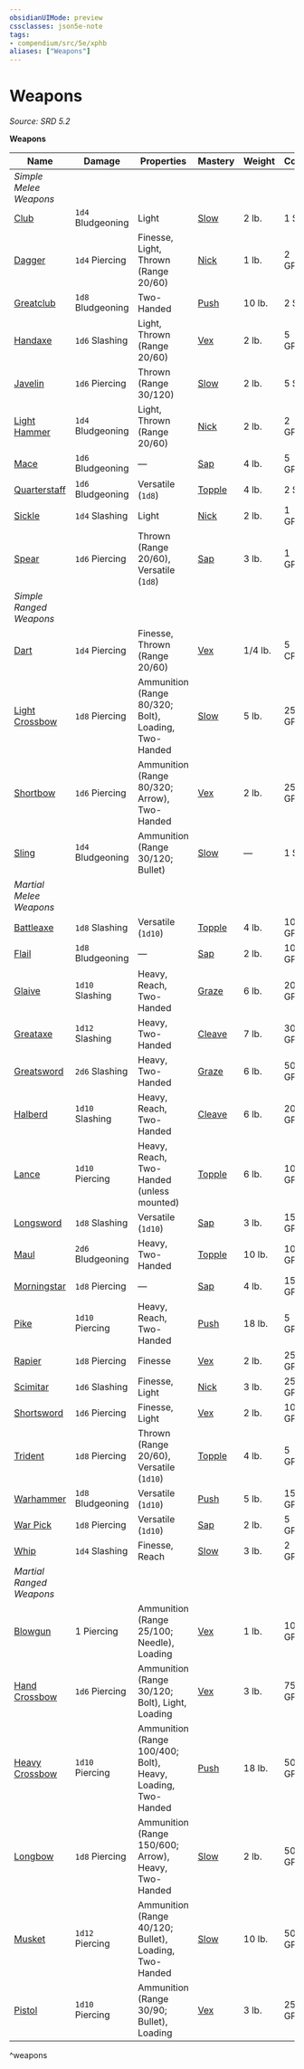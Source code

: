 ```yaml
---
obsidianUIMode: preview
cssclasses: json5e-note
tags:
- compendium/src/5e/xphb
aliases: ["Weapons"]
---
```

# Weapons
*Source: SRD 5.2* 

**Weapons**

| Name | Damage | Properties | Mastery | Weight | Cost |
|------|--------|------------|---------|--------|------|
| *Simple Melee Weapons* |
| [Club](club-xphb.md) | `1d4` Bludgeoning | Light | [Slow](item-mastery.md#Slow) | 2 lb. | 1 SP |
| [Dagger](dagger-xphb.md) | `1d4` Piercing | Finesse, Light, Thrown (Range 20/60) | [Nick](item-mastery.md#Nick) | 1 lb. | 2 GP |
| [Greatclub](greatclub-xphb.md) | `1d8` Bludgeoning | Two-Handed | [Push](item-mastery.md#Push) | 10 lb. | 2 SP |
| [Handaxe](handaxe-xphb.md) | `1d6` Slashing | Light, Thrown (Range 20/60) | [Vex](item-mastery.md#Vex) | 2 lb. | 5 GP |
| [Javelin](javelin-xphb.md) | `1d6` Piercing | Thrown (Range 30/120) | [Slow](item-mastery.md#Slow) | 2 lb. | 5 SP |
| [Light Hammer](light-hammer-xphb.md) | `1d4` Bludgeoning | Light, Thrown (Range 20/60) | [Nick](item-mastery.md#Nick) | 2 lb. | 2 GP |
| [Mace](mace-xphb.md) | `1d6` Bludgeoning | — | [Sap](item-mastery.md#Sap) | 4 lb. | 5 GP |
| [Quarterstaff](quarterstaff-xphb.md) | `1d6` Bludgeoning | Versatile (`1d8`) | [Topple](item-mastery.md#Topple) | 4 lb. | 2 SP |
| [Sickle](sickle-xphb.md) | `1d4` Slashing | Light | [Nick](item-mastery.md#Nick) | 2 lb. | 1 GP |
| [Spear](spear-xphb.md) | `1d6` Piercing | Thrown (Range 20/60), Versatile (`1d8`) | [Sap](item-mastery.md#Sap) | 3 lb. | 1 GP |
| *Simple Ranged Weapons* |
| [Dart](dart-xphb.md) | `1d4` Piercing | Finesse, Thrown (Range 20/60) | [Vex](item-mastery.md#Vex) | 1/4 lb. | 5 CP |
| [Light Crossbow](light-crossbow-xphb.md) | `1d8` Piercing | Ammunition (Range 80/320; Bolt), Loading, Two-Handed | [Slow](item-mastery.md#Slow) | 5 lb. | 25 GP |
| [Shortbow](shortbow-xphb.md) | `1d6` Piercing | Ammunition (Range 80/320; Arrow), Two-Handed | [Vex](item-mastery.md#Vex) | 2 lb. | 25 GP |
| [Sling](sling-xphb.md) | `1d4` Bludgeoning | Ammunition (Range 30/120; Bullet) | [Slow](item-mastery.md#Slow) | — | 1 SP |
| *Martial Melee Weapons* |
| [Battleaxe](battleaxe-xphb.md) | `1d8` Slashing | Versatile (`1d10`) | [Topple](item-mastery.md#Topple) | 4 lb. | 10 GP |
| [Flail](flail-xphb.md) | `1d8` Bludgeoning | — | [Sap](item-mastery.md#Sap) | 2 lb. | 10 GP |
| [Glaive](glaive-xphb.md) | `1d10` Slashing | Heavy, Reach, Two-Handed | [Graze](item-mastery.md#Graze) | 6 lb. | 20 GP |
| [Greataxe](greataxe-xphb.md) | `1d12` Slashing | Heavy, Two-Handed | [Cleave](item-mastery.md#Cleave) | 7 lb. | 30 GP |
| [Greatsword](greatsword-xphb.md) | `2d6` Slashing | Heavy, Two-Handed | [Graze](item-mastery.md#Graze) | 6 lb. | 50 GP |
| [Halberd](halberd-xphb.md) | `1d10` Slashing | Heavy, Reach, Two-Handed | [Cleave](item-mastery.md#Cleave) | 6 lb. | 20 GP |
| [Lance](lance-xphb.md) | `1d10` Piercing | Heavy, Reach, Two-Handed (unless mounted) | [Topple](item-mastery.md#Topple) | 6 lb. | 10 GP |
| [Longsword](longsword-xphb.md) | `1d8` Slashing | Versatile (`1d10`) | [Sap](item-mastery.md#Sap) | 3 lb. | 15 GP |
| [Maul](maul-xphb.md) | `2d6` Bludgeoning | Heavy, Two-Handed | [Topple](item-mastery.md#Topple) | 10 lb. | 10 GP |
| [Morningstar](morningstar-xphb.md) | `1d8` Piercing | — | [Sap](item-mastery.md#Sap) | 4 lb. | 15 GP |
| [Pike](pike-xphb.md) | `1d10` Piercing | Heavy, Reach, Two-Handed | [Push](item-mastery.md#Push) | 18 lb. | 5 GP |
| [Rapier](rapier-xphb.md) | `1d8` Piercing | Finesse | [Vex](item-mastery.md#Vex) | 2 lb. | 25 GP |
| [Scimitar](scimitar-xphb.md) | `1d6` Slashing | Finesse, Light | [Nick](item-mastery.md#Nick) | 3 lb. | 25 GP |
| [Shortsword](shortsword-xphb.md) | `1d6` Piercing | Finesse, Light | [Vex](item-mastery.md#Vex) | 2 lb. | 10 GP |
| [Trident](trident-xphb.md) | `1d8` Piercing | Thrown (Range 20/60), Versatile (`1d10`) | [Topple](item-mastery.md#Topple) | 4 lb. | 5 GP |
| [Warhammer](warhammer-xphb.md) | `1d8` Bludgeoning | Versatile (`1d10`) | [Push](item-mastery.md#Push) | 5 lb. | 15 GP |
| [War Pick](war-pick-xphb.md) | `1d8` Piercing | Versatile (`1d10`) | [Sap](item-mastery.md#Sap) | 2 lb. | 5 GP |
| [Whip](whip-xphb.md) | `1d4` Slashing | Finesse, Reach | [Slow](item-mastery.md#Slow) | 3 lb. | 2 GP |
| *Martial Ranged Weapons* |
| [Blowgun](blowgun-xphb.md) | 1 Piercing | Ammunition (Range 25/100; Needle), Loading | [Vex](item-mastery.md#Vex) | 1 lb. | 10 GP |
| [Hand Crossbow](hand-crossbow-xphb.md) | `1d6` Piercing | Ammunition (Range 30/120; Bolt), Light, Loading | [Vex](item-mastery.md#Vex) | 3 lb. | 75 GP |
| [Heavy Crossbow](heavy-crossbow-xphb.md) | `1d10` Piercing | Ammunition (Range 100/400; Bolt), Heavy, Loading, Two-Handed | [Push](item-mastery.md#Push) | 18 lb. | 50 GP |
| [Longbow](longbow-xphb.md) | `1d8` Piercing | Ammunition (Range 150/600; Arrow), Heavy, Two-Handed | [Slow](item-mastery.md#Slow) | 2 lb. | 50 GP |
| [Musket](musket-xphb.md) | `1d12` Piercing | Ammunition (Range 40/120; Bullet), Loading, Two-Handed | [Slow](item-mastery.md#Slow) | 10 lb. | 500 GP |
| [Pistol](pistol-xphb.md) | `1d10` Piercing | Ammunition (Range 30/90; Bullet), Loading | [Vex](item-mastery.md#Vex) | 3 lb. | 250 GP |
^weapons